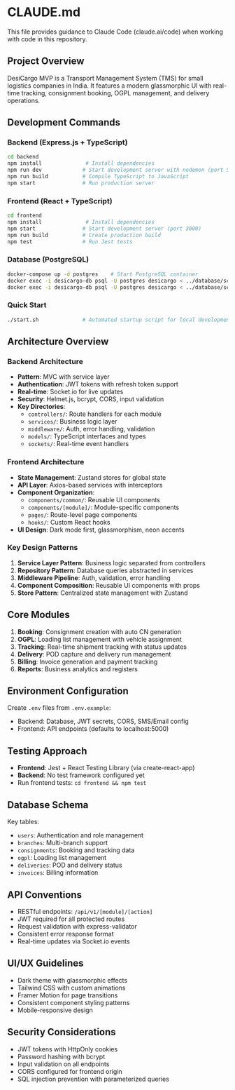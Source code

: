 # CLAUDE.md

This file provides guidance to Claude Code (claude.ai/code) when working with code in this repository.

## Project Overview

DesiCargo MVP is a Transport Management System (TMS) for small logistics companies in India. It features a modern glassmorphic UI with real-time tracking, consignment booking, OGPL management, and delivery operations.

## Development Commands

### Backend (Express.js + TypeScript)
```bash
cd backend
npm install              # Install dependencies
npm run dev             # Start development server with nodemon (port 5000)
npm run build           # Compile TypeScript to JavaScript
npm start               # Run production server
```

### Frontend (React + TypeScript)
```bash
cd frontend
npm install              # Install dependencies
npm start               # Start development server (port 3000)
npm run build           # Create production build
npm test                # Run Jest tests
```

### Database (PostgreSQL)
```bash
docker-compose up -d postgres    # Start PostgreSQL container
docker exec -i desicargo-db psql -U postgres desicargo < ../database/schema.sql  # Run schema
docker exec -i desicargo-db psql -U postgres desicargo < ../database/seed.sql    # Seed data
```

### Quick Start
```bash
./start.sh              # Automated startup script for local development
```

## Architecture Overview

### Backend Architecture
- **Pattern**: MVC with service layer
- **Authentication**: JWT tokens with refresh token support
- **Real-time**: Socket.io for live updates
- **Security**: Helmet.js, bcrypt, CORS, input validation
- **Key Directories**:
  - `controllers/`: Route handlers for each module
  - `services/`: Business logic layer
  - `middleware/`: Auth, error handling, validation
  - `models/`: TypeScript interfaces and types
  - `sockets/`: Real-time event handlers

### Frontend Architecture
- **State Management**: Zustand stores for global state
- **API Layer**: Axios-based services with interceptors
- **Component Organization**:
  - `components/common/`: Reusable UI components
  - `components/[module]/`: Module-specific components
  - `pages/`: Route-level page components
  - `hooks/`: Custom React hooks
- **UI Design**: Dark mode first, glassmorphism, neon accents

### Key Design Patterns
1. **Service Layer Pattern**: Business logic separated from controllers
2. **Repository Pattern**: Database queries abstracted in services
3. **Middleware Pipeline**: Auth, validation, error handling
4. **Component Composition**: Reusable UI components with props
5. **Store Pattern**: Centralized state management with Zustand

## Core Modules

1. **Booking**: Consignment creation with auto CN generation
2. **OGPL**: Loading list management with vehicle assignment
3. **Tracking**: Real-time shipment tracking with status updates
4. **Delivery**: POD capture and delivery run management
5. **Billing**: Invoice generation and payment tracking
6. **Reports**: Business analytics and registers

## Environment Configuration

Create `.env` files from `.env.example`:
- Backend: Database, JWT secrets, CORS, SMS/Email config
- Frontend: API endpoints (defaults to localhost:5000)

## Testing Approach

- **Frontend**: Jest + React Testing Library (via create-react-app)
- **Backend**: No test framework configured yet
- Run frontend tests: `cd frontend && npm test`

## Database Schema

Key tables:
- `users`: Authentication and role management
- `branches`: Multi-branch support
- `consignments`: Booking and tracking data
- `ogpl`: Loading list management
- `deliveries`: POD and delivery status
- `invoices`: Billing information

## API Conventions

- RESTful endpoints: `/api/v1/[module]/[action]`
- JWT required for all protected routes
- Request validation with express-validator
- Consistent error response format
- Real-time updates via Socket.io events

## UI/UX Guidelines

- Dark theme with glassmorphic effects
- Tailwind CSS with custom animations
- Framer Motion for page transitions
- Consistent component styling patterns
- Mobile-responsive design

## Security Considerations

- JWT tokens with HttpOnly cookies
- Password hashing with bcrypt
- Input validation on all endpoints
- CORS configured for frontend origin
- SQL injection prevention with parameterized queries
